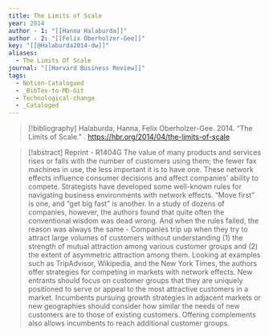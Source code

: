 ```yaml
---
title: The Limits of Scale
year: 2014
author - 1: "[[Hanna Halaburda]]"
author - 2: "[[Felix Oberholzer-Gee]]"
key: "[[@Halaburda2014-dw]]"
aliases:
  - The Limits Of Scale
journal: "[[Harvard Business Review]]"
tags:
  - Notion-Catalogued
  - _BibTex-to-MD-Git
  - Technological-change
  - _Cataloged
---
```


> [!bibliography]
> Halaburda, Hanna, Felix Oberholzer-Gee. 2014. “The Limits of Scale.” . https://hbr.org/2014/04/the-limits-of-scale

> [!abstract]
> Reprint -  R1404G The value of many products and services rises or falls with the number of customers using them; the fewer fax machines in use, the less important it is to have one. These network effects influence consumer decisions and affect companies’ ability to compete. Strategists have developed some well-known rules for navigating business environments with network effects. “Move first” is one, and “get big fast” is another. In a study of dozens of companies, however, the authors found that quite often the conventional wisdom was dead wrong. And when the rules failed, the reason was always the same -  Companies trip up when they try to attract large volumes of customers without understanding (1) the strength of mutual attraction among various customer groups and (2) the extent of asymmetric attraction among them. Looking at examples such as TripAdvisor, Wikipedia, and the New York Times, the authors offer strategies for competing in markets with network effects. New entrants should focus on customer groups that they are uniquely positioned to serve or appeal to the most attractive customers in a market. Incumbents pursuing growth strategies in adjacent markets or new geographies should consider how similar the needs of new customers are to those of existing customers. Offering complements also allows incumbents to reach additional customer groups.
